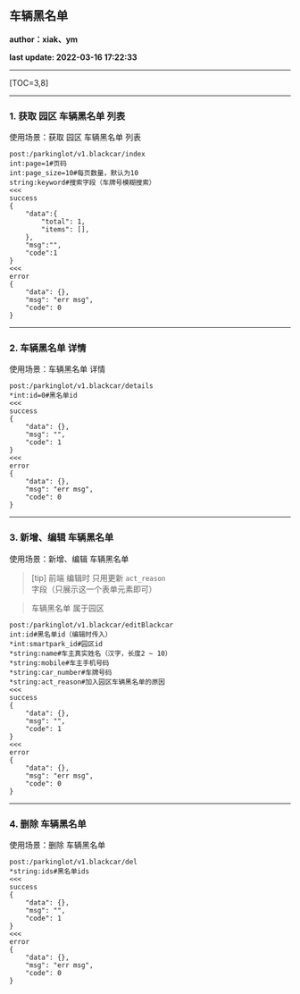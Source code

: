 ## 车辆黑名单

**author：xiak、ym**

**last update: 2022-03-16 17:22:33**

----

[TOC=3,8]

----

### 1. 获取 园区 车辆黑名单 列表

使用场景：获取 园区 车辆黑名单 列表

~~~[api]
post:/parkinglot/v1.blackcar/index
int:page=1#页码
int:page_size=10#每页数量，默认为10
string:keyword#搜索字段（车牌号模糊搜索）
<<<
success
{
    "data":{
        "total": 1,
        "items": [],
    },
    "msg":"",
    "code":1
}
<<<
error
{
    "data": {},
    "msg": "err msg",
    "code": 0
}
~~~

----

### 2. 车辆黑名单 详情

使用场景：车辆黑名单 详情

~~~[api]
post:/parkinglot/v1.blackcar/details
*int:id=0#黑名单id
<<<
success
{
    "data": {},
    "msg": "",
    "code": 1
}
<<<
error
{
    "data": {},
    "msg": "err msg",
    "code": 0
}
~~~

----

### 3. 新增、编辑 车辆黑名单

使用场景：新增、编辑 车辆黑名单

>[tip] 前端 编辑时 只用更新 `act_reason` 字段（只展示这一个表单元素即可）

> 车辆黑名单 属于园区

~~~[api]
post:/parkinglot/v1.blackcar/editBlackcar
int:id#黑名单id（编辑时传入）
*int:smartpark_id#园区id
*string:name#车主真实姓名（汉字，长度2 ~ 10）
*string:mobile#车主手机号码
*string:car_number#车牌号码
*string:act_reason#加入园区车辆黑名单的原因
<<<
success
{
    "data": {},
    "msg": "",
    "code": 1
}
<<<
error
{
    "data": {},
    "msg": "err msg",
    "code": 0
}
~~~

----


### 4. 删除 车辆黑名单

使用场景：删除 车辆黑名单

~~~[api]
post:/parkinglot/v1.blackcar/del
*string:ids#黑名单ids
<<<
success
{
    "data": {},
    "msg": "",
    "code": 1
}
<<<
error
{
    "data": {},
    "msg": "err msg",
    "code": 0
}
~~~

